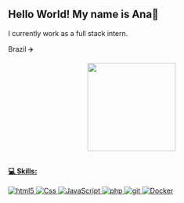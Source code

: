 ## Hello World! My name is Ana👋

I currently work as a full stack intern.

Brazil ✈️

<div align="center"><a href="https://github.com/AnaPds"><img height="180em" src="https://github-readme-stats.vercel.app/api/top-langs/?username=AnaPds&layout=compact&langs_count=7&theme=dracula"/></div><div style="display: inline_block"><br>

 <b> 💻 Skills:</b> <br> <br>
  <img alt="html5" src="https://img.shields.io/badge/-HTML5-E34F26?style=flat-square&logo=html5&logoColor=white"/>
  <img alt="Css" src="https://img.shields.io/badge/-CSS3-1572B6?style=flat-square&logo=css3&logoColor=white"/>
  <img alt="JavaScript" src="https://img.shields.io/badge/-JavaScript-F7DF1E?style=flat-square&logo=javascript&logoColor=white"/>
  <img alt="php" src="https://img.shields.io/badge/-Php-46a2f1?style=flat-square&logo=Php&logoColor=white"/>
  <img alt="git" src="https://img.shields.io/badge/-Git-F05032?style=flat-square&logo=git&logoColor=white"/>
  <img alt="Docker" src="https://img.shields.io/badge/-Docker-46a2f1?style=flat-square&logo=docker&logoColor=white"/>
   </div>
   
  
  
 



